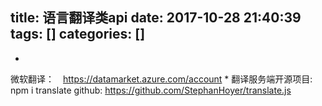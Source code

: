 title: 语言翻译类api
date: 2017-10-28 21:40:39
tags: []
categories: []
---
* 
微软翻译：　https://datamarket.azure.com/account
* 
翻译服务端开源项目:
npm i translate
github: https://github.com/StephanHoyer/translate.js